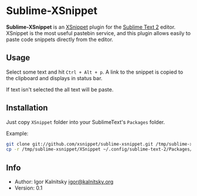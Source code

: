 Sublime-XSnippet
================

**Sublime-XSnippet** is an [XSnippet] plugin for the [Sublime Text 2] editor.
XSnippet is the most useful pastebin service, and this plugin allows easily
to paste code snippets directly from the editor.

[XSnippet]:         http://xsnippet.org/
[Sublime Text 2]:   http://www.sublimetext.com/2


## Usage

Select some text and hit `Ctrl + Alt + p`. A link to the snippet
is copied to the clipboard and displays in status bar.

If text isn't selected the all text will be paste.


## Installation

Just copy `XSnippet` folder into your SublimeText's `Packages` folder.

Example:

```bash
git clone git://github.com/xsnippet/sublime-xsnippet.git /tmp/sublime-xsnippet
cp -r /tmp/sublime-xsnippet/XSnippet ~/.config/sublime-text-2/Packages/
```


## Info

* Author: Igor Kalnitsky <igor@kalnitsky.org>
* Version: 0.1
